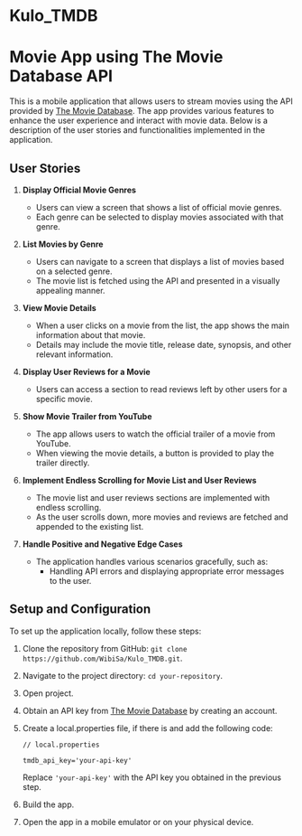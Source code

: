 # Kulo_TMDB
# Movie App using The Movie Database API

This is a mobile application that allows users to stream movies using the API provided by [The Movie Database](https://www.themoviedb.org). The app provides various features to enhance the user experience and interact with movie data. Below is a description of the user stories and functionalities implemented in the application.

## User Stories

1. **Display Official Movie Genres**
   - Users can view a screen that shows a list of official movie genres.
   - Each genre can be selected to display movies associated with that genre.

2. **List Movies by Genre**
   - Users can navigate to a screen that displays a list of movies based on a selected genre.
   - The movie list is fetched using the API and presented in a visually appealing manner.

3. **View Movie Details**
   - When a user clicks on a movie from the list, the app shows the main information about that movie.
   - Details may include the movie title, release date, synopsis, and other relevant information.

4. **Display User Reviews for a Movie**
   - Users can access a section to read reviews left by other users for a specific movie.

5. **Show Movie Trailer from YouTube**
   - The app allows users to watch the official trailer of a movie from YouTube.
   - When viewing the movie details, a button is provided to play the trailer directly.

6. **Implement Endless Scrolling for Movie List and User Reviews**
   - The movie list and user reviews sections are implemented with endless scrolling.
   - As the user scrolls down, more movies and reviews are fetched and appended to the existing list.

7. **Handle Positive and Negative Edge Cases**
   - The application handles various scenarios gracefully, such as:
     - Handling API errors and displaying appropriate error messages to the user.

## Setup and Configuration

To set up the application locally, follow these steps:

1. Clone the repository from GitHub: `git clone https://github.com/WibiSa/Kulo_TMDB.git`.
2. Navigate to the project directory: `cd your-repository`.
3. Open project.
4. Obtain an API key from [The Movie Database](https://www.themoviedb.org) by creating an account.
5. Create a local.properties file, if there is and add the following code:

   ```
   // local.properties

   tmdb_api_key='your-api-key'
   ```

   Replace `'your-api-key'` with the API key you obtained in the previous step.

6. Build the app.
7. Open the app in a mobile emulator or on your physical device.
